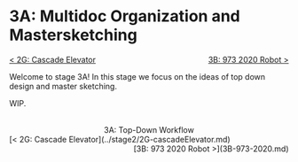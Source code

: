 <style>
.right{
    float:right;
}
.center{
    text-align:center;
}

.left{
    float:left;
}
</style>

# 3A: Multidoc Organization and Mastersketching

<span class="left">[< 2G: Cascade Elevator](../stage2/2G-cascadeElevator.md)</span> <span class="right">[3B: 973 2020 Robot >](3B-973-2020.md)</span>
<br>

Welcome to stage 3A! In this stage we focus on the ideas of top down design and master sketching. 

WIP.

<br>
<center>3A: Top-Down Workflow</center> 
<span class="left">[< 2G: Cascade Elevator](../stage2/2G-cascadeElevator.md)</span> <span class="right">[3B: 973 2020 Robot >](3B-973-2020.md)</span>
<br>
<br>